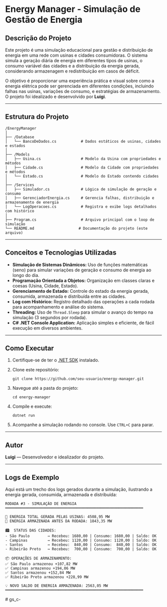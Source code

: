 

# Energy Manager - Simulação de Gestão de Energia

## Descrição do Projeto

Este projeto é uma simulação educacional para gestão e distribuição de energia em uma rede com usinas e cidades consumidoras. O sistema simula a geração diária de energia em diferentes tipos de usinas, o consumo variável das cidades e a distribuição da energia gerada, considerando armazenagem e redistribuição em casos de déficit.

O objetivo é proporcionar uma experiência prática e visual sobre como a energia elétrica pode ser gerenciada em diferentes condições, incluindo falhas nas usinas, variações de consumo, e estratégias de armazenamento. O projeto foi idealizado e desenvolvido por **Luigi**.

---

## Estrutura do Projeto

```
/EnergyManager
│
├── /Database
│   └── BancoDeDados.cs           # Dados estáticos de usinas, cidades e estados
│
├── /Models
│   ├── Usina.cs                  # Modelo da Usina com propriedades e métodos
│   ├── Cidade.cs                 # Modelo da Cidade com propriedades e métodos
│   └── Estado.cs                 # Modelo do Estado contendo cidades
│
├── /Services
│   ├── Simulador.cs              # Lógica de simulação de geração e consumo
│   ├── GerenciadorEnergia.cs     # Gerencia falhas, distribuição e armazenamento de energia
│   └── LogOperacoes.cs           # Registra e exibe logs detalhados com histórico
│
├── Program.cs                    # Arquivo principal com o loop de simulação
└── README.md                    # Documentação do projeto (este arquivo)
```

---

## Conceitos e Tecnologias Utilizadas

* **Simulação de Sistemas Dinâmicos:** Uso de funções matemáticas (seno) para simular variações de geração e consumo de energia ao longo do dia.
* **Programação Orientada a Objetos:** Organização em classes claras e coesas (Usina, Cidade, Estado).
* **Gerenciamento de Estado:** Controle do estado da energia gerada, consumida, armazenada e distribuída entre as cidades.
* **Log com Histórico:** Registro detalhado das operações a cada rodada para acompanhamento e análise do sistema.
* **Threading:** Uso de `Thread.Sleep` para simular o avanço do tempo na simulação (3 segundos por rodada).
* **C# .NET Console Application:** Aplicação simples e eficiente, de fácil execução em diversos ambientes.

---

## Como Executar

1. Certifique-se de ter o [.NET SDK](https://dotnet.microsoft.com/download) instalado.
2. Clone este repositório:

   ```
   git clone https://github.com/seu-usuario/energy-manager.git
   ```
3. Navegue até a pasta do projeto:

   ```
   cd energy-manager
   ```
4. Compile e execute:

   ```
   dotnet run
   ```
5. Acompanhe a simulação rodando no console. Use `CTRL+C` para parar.

---

## Autor

**Luigi** — Desenvolvedor e idealizador do projeto.

---

## Logs de Exemplo

Aqui está um trecho dos logs gerados durante a simulação, ilustrando a energia gerada, consumida, armazenada e distribuída:

```
RODADA #3 - SIMULAÇÃO DE ENERGIA
══════════════════════════════════════════════════════════════

🌟 ENERGIA TOTAL GERADA PELAS USINAS: 4508,95 MW
💾 ENERGIA ARMAZENADA ANTES DA RODADA: 1843,35 MW

🏙️  STATUS DAS CIDADES:
- São Paulo        → Recebeu: 1680,00 | Consumo: 1680,00 | Saldo: OK
- Campinas         → Recebeu: 1120,00 | Consumo: 1120,00 | Saldo: OK
- Santos           → Recebeu:  840,00 | Consumo:  840,00 | Saldo: OK
- Ribeirão Preto   → Recebeu:  700,00 | Consumo:  700,00 | Saldo: OK

📦 OPERAÇÕES DE ARMAZENAMENTO:
✅ São Paulo armazenou +107,82 MW
✅ Campinas armazenou +194,06 MW
✅ Santos armazenou +152,84 MW
✅ Ribeirão Preto armazenou +228,99 MW

💡 NOVO SALDO DE ENERGIA ARMAZENADA: 2563,05 MW
══════════════════════════════════════════════════════════════
```

#   g s _ c -  
 